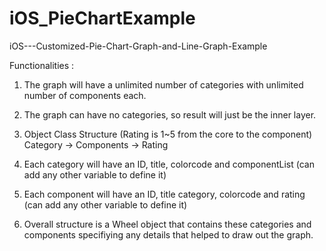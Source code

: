 # iOS_PieChartExample

iOS---Customized-Pie-Chart-Graph-and-Line-Graph-Example

Functionalities :
1. The graph will have a unlimited number of categories with unlimited number of components each.

2. The graph can have no categories, so result will just be the inner layer.

3. Object Class Structure (Rating is 1~5 from the core to the component) Category -> Components -> Rating

4. Each category will have an ID, title, colorcode and componentList (can add any other variable to define it)

5. Each component will have an ID, title category, colorcode and rating (can add any other variable to define it)

6. Overall structure is a Wheel object that contains these categories and components specifiying any details that helped to draw out the graph.

